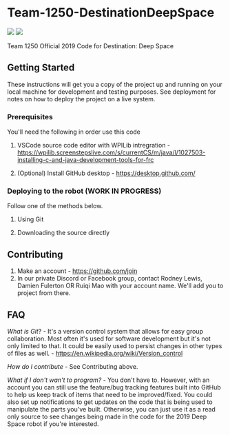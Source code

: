 # Team-1250-DestinationDeepSpace
[![](https://img.shields.io/github/issues-raw/FRC-1250/Team-1250-DestinationDeepSpace.svg?style=for-the-badge)](https://github.com/FRC-1250/Team-1250-DestinationDeepSpace/issues) [![](https://img.shields.io/github/issues-pr-raw/FRC-1250/Team-1250-DestinationDeepSpace.svg?style=for-the-badge)](https://github.com/FRC-1250/Team-1250-DestinationDeepSpace/pulls)

Team 1250 Official 2019 Code for Destination: Deep Space

## Getting Started

These instructions will get you a copy of the project up and running on your local machine for development and testing purposes. See deployment for notes on how to deploy the project on a live system.

### Prerequisites

You'll need the following in order use this code

1) VSCode source code editor with WPILib intregration - https://wpilib.screenstepslive.com/s/currentCS/m/java/l/1027503-installing-c-and-java-development-tools-for-frc

2) (Optional) Install GitHub desktop - https://desktop.github.com/

### Deploying to the robot (WORK IN PROGRESS)

Follow one of the methods below.

1) Using Git

2) Downloading the source directly

## Contributing

1) Make an account - https://github.com/join
2) In our private Discord or Facebook group, contact Rodney Lewis, Damien Fulerton OR Ruiqi Mao with your account name. We'll add you to project from there.

## FAQ
*What is Git*? - It's a version control system that allows for easy group collaboration. Most often it's used for software development but it's not only limited to that. It could be easily used to persist changes in other types of files as well. - https://en.wikipedia.org/wiki/Version_control

*How do I contribute* - See Contributing above.

*What if I don't wan't to program?* - You don't have to. However, with an account you can still use the feature/bug tracking features built into GitHub to help us keep track of items that need to be improved/fixed. You could also set up notifications to get updates on the code that is being used to manipulate the parts you've built. Otherwise, you can just use it as a read only source to see changes being made in the code for the 2019 Deep Space robot if you're interested.

